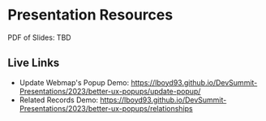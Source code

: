 # Presentation Resources

PDF of Slides: TBD

## Live Links

  - Update Webmap's Popup Demo: https://lboyd93.github.io/DevSummit-Presentations/2023/better-ux-popups/update-popup/
  - Related Records Demo: https://lboyd93.github.io/DevSummit-Presentations/2023/better-ux-popups/relationships

